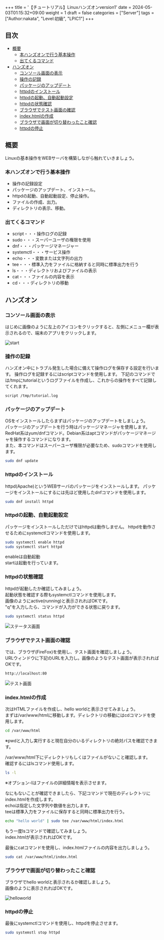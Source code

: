 +++
title = '【チュートリアル】Linuxハンズオンversion1'
date = 2024-05-03T01:15:32+09:00
weight = 1
draft = false
categories = ["Server"]
tags = ["Author:nakata", "Level:初級", "LPIC1"]
+++
## 目次

- [概要](#概要)
    - [本ハンズオンで行う基本操作](#本ハンズオンで行う基本操作)
    - [出てくるコマンド](#出てくるコマンド)
- [ハンズオン](#ハンズオン)
    - [コンソール画面の表示](#コンソール画面の表示)
    - [操作の記録](#操作の記録)
    - [パッケージのアップデート](#パッケージのアップデート)
    - [httpdのインストール](#httpdのインストール)
    - [httpdの起動、自動起動設定](#httpdの起動、自動起動設定)
    - [httpdの状態確認](#httpdの状態確認)
    - [ブラウザでテスト画面の確認](#ブラウザでテスト画面の確認)
    - [index.htmlの作成](#indexhtmlの作成)
    - [ブラウザで画面が切り替わったこと確認](#ブラウザで画面が切り替わったこと確認)
    - [httpdの停止](#httpdの停止)

## 概要
Linuxの基本操作をWEBサーバを構築しながら触れていきましょう。

### 本ハンズオンで行う基本操作
* 操作の記録設定
* パッケージのアップデート、インストール。
* httpdの起動、自動起動設定、停止操作。
* ファイルの作成、出力。
* ディレクトリの表示、移動。

### 出てくるコマンド
* script・・・操作ログの記録
* sudo・・・スーパーユーザの権限を使用
* dnf・・・パッケージマネージャー
* systemctl・・・サービス操作
* echo・・・変数または文字列の出力
* tee・・・標準入力をファイルに格納すると同時に標準出力を行う
* ls・・・ディレクトリおよびファイルの表示
* cat・・・ファイルの内容を表示
* cd・・・ディレクトリの移動

## ハンズオン

### コンソール画面の表示
はじめに画像のように左上のアイコンをクリックすると、左側にメニュー欄が表示されるので、端末のアプリをクリックします。

![start](/img/tutorial-linux-hands-on-verson1/start.png)

### 操作の記録
ハンズオン中にトラブル発生した場合に備えて操作ログを保存する設定を行います。
操作ログを記録するにはscriptコマンドを使用します。
下記のコマンドでは/tmpにtutorialというログファイルを作成し、これからの操作をすべて記録してくれます。
```bash
script /tmp/tutorial.log
```

### パッケージのアップデート
OSをインストールしたらまずはパッケージのアップデートをしましょう。\
パッケージのアップデートを行う時はパッケージマネージャを使用します。\
RedHat系はyum/dnfコマンド。Debian系はaptコマンドがパッケージマネージャを操作するコマンドになります。\
また、本コマンドはスーパーユーザ権限が必要なため、sudoコマンドを使用します。
```bash
sudo dnf update
```

### httpdのインストール
httpd(Apache)というWEBサーバのパッケージをインストールします。
パッケージをインストールにするには先ほど使用したdnfコマンドを使用します。
```bash
sudo dnf install httpd
```

### httpdの起動、自動起動設定
パッケージをインストールしただけではhttpdは動作しません。
httpdを動作させるためにsystemctlコマンドを使用します。
```bash
sudo systemctl enable httpd
sudo systemctl start httpd
```
enableは自動起動\
startは起動を行っています。

### httpdの状態確認
httpdが起動したか確認してみましょう。\
起動状態を確認する際もsystemctlコマンドを使用します。\
画像のようにactive(running)と表示されればOKです。\
"q"を入力したら、コマンドが入力ができる状態に戻ります。
```bash
sudo systemctl status httpd
```
![ステータス画面](/img/tutorial-linux-hands-on-verson1/active.png)

### ブラウザでテスト画面の確認
では、ブラウザ(FireFox)を使用し、テスト画面を確認しましょう。\
URLウィンドウに下記のURLを入力し。画像のようなテスト画面が表示されればOKです。
```bash
http://localhost:80
```
![テスト画面](/img/tutorial-linux-hands-on-verson1/test.png)

### index.htmlの作成
次はHTMLファイルを作成し、hello worldと表示させてみましょう。\
まずは/var/www/htmlに移動します。ディレクトリの移動にはcdコマンドを使用します。

```bash
cd /var/www/html
```
※pwdと入力し実行すると現在自分のいるディレクトリの絶対パスを確認できます。

/var/www/html下にディレクトリもしくはファイルがないこと確認します。\
確認するにはlsコマンド使用します。

```bash
ls -l
```
※オプション-lはファイルの詳細情報を表示させます。

なにもないことが確認できましたら、下記コマンドで現在のディレクトリにindex.htmlを作成します。\
echoは指定した文字列や数値を出力します。\
teeは標準入力をファイルに保存すると同時に標準出力を行う。

```bash
echo "hello world" | sudo tee /var/www/html/index.html
```

もう一度lsコマンドで確認してみましょう。\
index.htmlが表示されればOKです。

最後にcatコマンドを使用し、index.htmlファイルの内容を出力しましょう。

```bash
sudo cat /var/www/html/index.html
```

### ブラウザで画面が切り替わったこと確認
ブラウザでhello worldと表示されるか確認しましょう。\
画像のように表示されればOKです。

![helloworld](/img/tutorial-linux-hands-on-verson1/helloworld.png)

### httpdの停止
最後にsystemctlコマンドを使用し、httpdを停止させます。

```bash
sudo systemstl stop httpd
```
